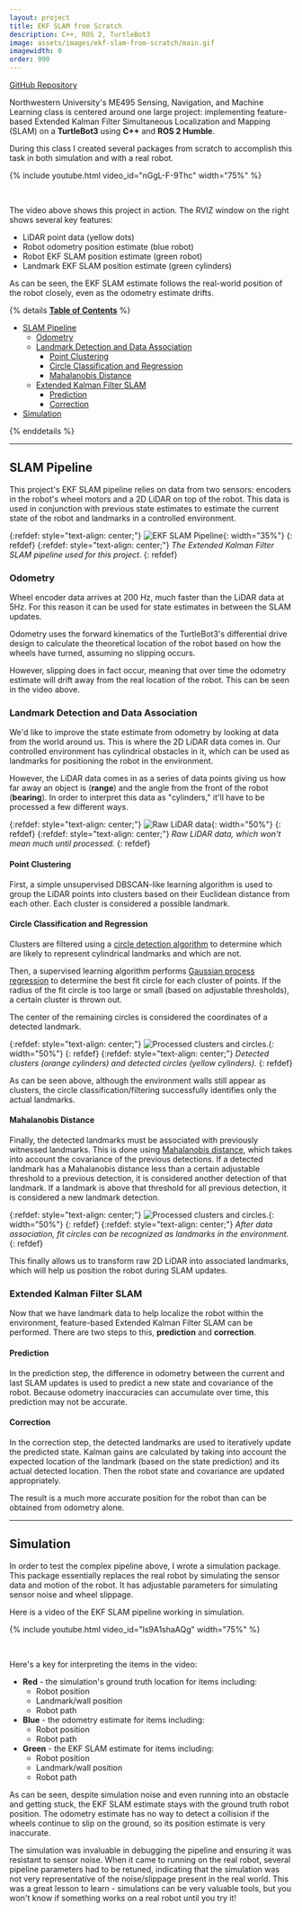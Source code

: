 ```yaml
---
layout: project
title: EKF SLAM from Scratch
description: C++, ROS 2, TurtleBot3
image: assets/images/ekf-slam-from-scratch/main.gif
imagewidth: 0
order: 990
---
```


[GitHub Repository](https://github.com/ngmor/turtlebot3-ekf-slam)

Northwestern University's ME495 Sensing, Navigation, and Machine Learning class is centered around one large project: implementing feature-based Extended Kalman Filter Simultaneous Localization and Mapping (SLAM) on a **TurtleBot3** using **C++** and **ROS 2 Humble**.

During this class I created several packages from scratch to accomplish this task in both simulation and with a real robot.

{% include youtube.html video_id="nGgL-F-9Thc" width="75%" %}

<br>

The video above shows this project in action. The RVIZ window on the right shows several key features:
- LiDAR point data (yellow dots)
- Robot odometry position estimate (blue robot)
- Robot EKF SLAM position estimate (green robot)
- Landmark EKF SLAM position estimate (green cylinders)

As can be seen, the EKF SLAM estimate follows the real-world position of the robot closely, even as the odometry estimate drifts.

{% details **<u>Table of Contents</u>** %}
- [SLAM Pipeline](#slam-pipeline)
  - [Odometry](#odometry)
  - [Landmark Detection and Data Association](#landmark-detection-and-data-association)
    - [Point Clustering](#point-clustering)
    - [Circle Classification and Regression](#circle-classification-and-regression)
    - [Mahalanobis Distance](#mahalanobis-distance)
  - [Extended Kalman Filter SLAM](#extended-kalman-filter-slam)
    - [Prediction](#prediction)
    - [Correction](#correction)
- [Simulation](#simulation)

{% enddetails %}

****

## SLAM Pipeline

This project's EKF SLAM pipeline relies on data from two sensors: encoders in the robot's wheel motors and a 2D LiDAR on top of the robot. This data is used in conjunction with previous state estimates to estimate the current state of the robot and landmarks in a controlled environment.

{:refdef: style="text-align: center;"}
![EKF SLAM Pipeline](/assets/images/ekf-slam-from-scratch/state-estimation.svg){: width="35%"}
{: refdef}
{:refdef: style="text-align: center;"}
_The Extended Kalman Filter SLAM pipeline used for this project._
{: refdef}

### Odometry
Wheel encoder data arrives at 200 Hz, much faster than the LiDAR data at 5Hz. For this reason it can be used for state estimates in between the SLAM updates.

Odometry uses the forward kinematics of the TurtleBot3's differential drive design to calculate the theoretical location of the robot based on how the wheels have turned, assuming no slipping occurs.

However, slipping does in fact occur, meaning that over time the odometry estimate will drift away from the real location of the robot. This can be seen in the video above.

### Landmark Detection and Data Association
We'd like to improve the state estimate from odometry by looking at data from the world around us. This is where the 2D LiDAR data comes in. Our controlled environment has cylindrical obstacles in it, which can be used as landmarks for positioning the robot in the environment.

However, the LiDAR data comes in as a series of data points giving us how far away an object is (**range**) and the angle from the front of the robot (**bearing**). In order to interpret this data as "cylinders," it'll have to be processed a few different ways.

{:refdef: style="text-align: center;"}
![Raw LiDAR data](/assets/images/ekf-slam-from-scratch/raw-lidar-data.png){: width="50%"}
{: refdef}
{:refdef: style="text-align: center;"}
_Raw LiDAR data, which won't mean much until processed._
{: refdef}

#### Point Clustering
First, a simple unsupervised DBSCAN-like learning algorithm is used to group the LiDAR points into clusters based on their Euclidean distance from each other. Each cluster is considered a possible landmark.

#### Circle Classification and Regression
Clusters are filtered using a [circle detection algorithm](https://ieeexplore.ieee.org/document/1570721) to determine which are likely to represent cylindrical landmarks and which are not.

Then, a supervised learning algorithm performs [Gaussian process regression](https://projecteuclid.org/journals/electronic-journal-of-statistics/volume-3/issue-none/Error-analysis-for-circle-fitting-algorithms/10.1214/09-EJS419.full) to determine the best fit circle for each cluster of points. If the radius of the fit circle is too large or small (based on adjustable thresholds), a certain cluster is thrown out.

The center of the remaining circles is considered the coordinates of a detected landmark.

{:refdef: style="text-align: center;"}
![Processed clusters and circles.](/assets/images/ekf-slam-from-scratch/clusters-and-circles.png){: width="50%"}
{: refdef}
{:refdef: style="text-align: center;"}
_Detected clusters (orange cylinders) and detected circles (yellow cylinders)._
{: refdef}

As can be seen above, although the environment walls still appear as clusters, the circle classification/filtering successfully identifies only the actual landmarks.

#### Mahalanobis Distance
Finally, the detected landmarks must be associated with previously witnessed landmarks. This is done using [Mahalanobis distance](https://en.wikipedia.org/wiki/Mahalanobis_distance), which takes into account the covariance of the previous detections. If a detected landmark has a Mahalanobis distance less than a certain adjustable threshold to a previous detection, it is considered another detection of that landmark. If a landmark is above that threshold for all previous detection, it is considered a new landmark detection.

{:refdef: style="text-align: center;"}
![Processed clusters and circles.](/assets/images/ekf-slam-from-scratch/associated-landmarks.png){: width="50%"}
{: refdef}
{:refdef: style="text-align: center;"}
_After data association, fit circles can be recognized as landmarks in the environment._
{: refdef}

This finally allows us to transform raw 2D LiDAR into associated landmarks, which will help us position the robot during SLAM updates.

### Extended Kalman Filter SLAM
Now that we have landmark data to help localize the robot within the environment, feature-based Extended Kalman Filter SLAM can be performed. There are two steps to this, **prediction** and **correction**.

#### Prediction
In the prediction step, the difference in odometry between the current and last SLAM updates is used to predict a new state and covariance of the robot. Because odometry inaccuracies can accumulate over time, this prediction may not be accurate.

#### Correction
In the correction step, the detected landmarks are used to iteratively update the predicted state. Kalman gains are calculated by taking into account the expected location of the landmark (based on the state prediction) and its actual detected location. Then the robot state and covariance are updated appropriately.

The result is a much more accurate position for the robot than can be obtained from odometry alone.

****

## Simulation
In order to test the complex pipeline above, I wrote a simulation package. This package essentially replaces the real robot by simulating the sensor data and motion of the robot. It has adjustable parameters for simulating sensor noise and wheel slippage.

Here is a video of the EKF SLAM pipeline working in simulation.

{% include youtube.html video_id="ls9A1shaAQg" width="75%" %}

<br>

Here's a key for interpreting the items in the video:
- **Red** - the simulation's ground truth location for items including:
    - Robot position
    - Landmark/wall position
    - Robot path
- **Blue** - the odometry estimate for items including:
    - Robot position
    - Robot path
- **Green** - the EKF SLAM estimate for items including:
    - Robot position
    - Landmark/wall position
    - Robot path

As can be seen, despite simulation noise and even running into an obstacle and getting stuck, the EKF SLAM estimate stays with the ground truth robot position. The odometry estimate has no way to detect a collision if the wheels continue to slip on the ground, so its position estimate is very inaccurate.

The simulation was invaluable in debugging the pipeline and ensuring it was resistant to sensor noise. When it came to running on the real robot, several pipeline parameters had to be retuned, indicating that the simulation was not very representative of the noise/slippage present in the real world. This was a great lesson to learn - simulations can be very valuable tools, but you won't know if something works on a real robot until you try it!
